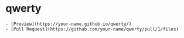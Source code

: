# qwerty

    - [Preview](https://your-name.github.io/qwerty/)
    - [Pull Request](https://github.com/your-name/qwerty/pull/1/files)